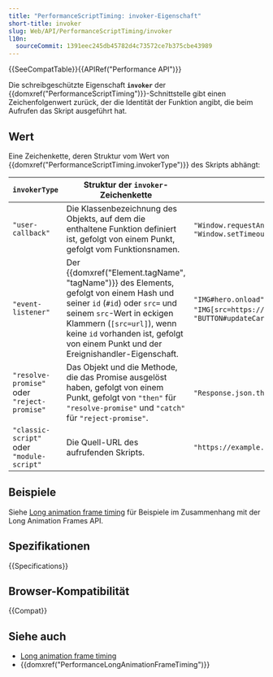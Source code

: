 ```yaml
---
title: "PerformanceScriptTiming: invoker-Eigenschaft"
short-title: invoker
slug: Web/API/PerformanceScriptTiming/invoker
l10n:
  sourceCommit: 1391eec245db45782d4c73572ce7b375cbe43989
---
```


{{SeeCompatTable}}{{APIRef("Performance API")}}

Die schreibgeschützte Eigenschaft **`invoker`** der {{domxref("PerformanceScriptTiming")}}-Schnittstelle gibt einen Zeichenfolgenwert zurück, der die Identität der Funktion angibt, die beim Aufrufen das Skript ausgeführt hat.

## Wert

Eine Zeichenkette, deren Struktur vom Wert von {{domxref("PerformanceScriptTiming.invokerType")}} des Skripts abhängt:

| `invokerType`                             | Struktur der `invoker`-Zeichenkette                                                                                                                                                                                                                                     | Beispiel(e)                                                                                           |
| ----------------------------------------- | ------------------------------------------------------------------------------------------------------------------------------------------------------------------------------------------------------------------------------------------------------------------------ | ------------------------------------------------------------------------------------------------------ |
| `"user-callback"`                         | Die Klassenbezeichnung des Objekts, auf dem die enthaltene Funktion definiert ist, gefolgt von einem Punkt, gefolgt vom Funktionsnamen.                                                                                                                                  | `"Window.requestAnimationFrame"`, `"Window.setTimeout"`                                               |
| `"event-listener"`                        | Der {{domxref("Element.tagName", "tagName")}} des Elements, gefolgt von einem Hash und seiner `id` (`#id`) oder `src=` und seinem `src`-Wert in eckigen Klammern (`[src=url]`), wenn keine `id` vorhanden ist, gefolgt von einem Punkt und der Ereignishandler-Eigenschaft. | `"IMG#hero.onload"`, `"IMG[src=https://example.com/img.jpg].onload"`, `"BUTTON#updateCart.onclick"`    |
| `"resolve-promise"` oder `"reject-promise"` | Das Objekt und die Methode, die das Promise ausgelöst haben, gefolgt von einem Punkt, gefolgt von `"then"` für `"resolve-promise"` und `"catch"` für `"reject-promise"`.                                                                                                 | `"Response.json.then"`, `"Response.json.catch"`                                                       |
| `"classic-script"` oder `"module-script"`   | Die Quell-URL des aufrufenden Skripts.                                                                                                                                                                                                                                   | `"https://example.com/scripts/myscript.js"`                                                            |

## Beispiele

Siehe [Long animation frame timing](/de/docs/Web/API/Performance_API/Long_animation_frame_timing#examples) für Beispiele im Zusammenhang mit der Long Animation Frames API.

## Spezifikationen

{{Specifications}}

## Browser-Kompatibilität

{{Compat}}

## Siehe auch

- [Long animation frame timing](/de/docs/Web/API/Performance_API/Long_animation_frame_timing)
- {{domxref("PerformanceLongAnimationFrameTiming")}}
